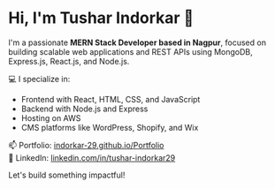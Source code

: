 # Hi, I'm Tushar Indorkar 👋

I'm a passionate **MERN Stack Developer based in Nagpur**, focused on building scalable web applications and REST APIs using MongoDB, Express.js, React.js, and Node.js.

💻 I specialize in:
- Frontend with React, HTML, CSS, and JavaScript
- Backend with Node.js and Express
- Hosting on AWS
- CMS platforms like WordPress, Shopify, and Wix

📫 Portfolio: [indorkar-29.github.io/Portfolio](https://indorkar-29.github.io/Portfolio)  
🔗 LinkedIn: [linkedin.com/in/tushar-indorkar29](https://www.linkedin.com/in/tushar-indorkar29)

Let's build something impactful!
